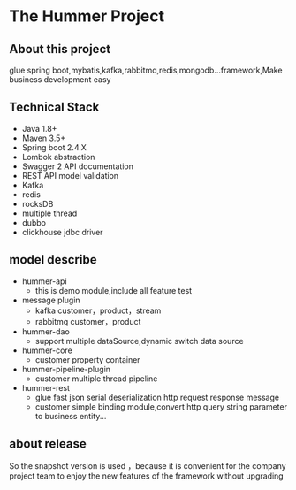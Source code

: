 # The Hummer Project

## About this project

glue spring boot,mybatis,kafka,rabbitmq,redis,mongodb...framework,Make business development easy

## Technical Stack

- Java 1.8+
- Maven 3.5+
- Spring boot 2.4.X
- Lombok abstraction
- Swagger 2 API documentation
- REST API model validation
- Kafka
- redis
- rocksDB
- multiple thread 
- dubbo
- clickhouse jdbc driver

## model describe

- hummer-api
    - this is demo module,include all feature test
- message plugin  
    - kafka customer，product，stream 
    - rabbitmq customer，product
- hummer-dao
    - support multiple dataSource,dynamic switch data source
- hummer-core
    - customer property container
- hummer-pipeline-plugin
    - customer multiple thread pipeline
- hummer-rest
    - glue fast json serial deserialization http request response message
    - customer simple binding module,convert http query string parameter to business entity...      

## about release
So the snapshot version is used ，because it is convenient for the company project team to enjoy the new features of the framework without upgrading
